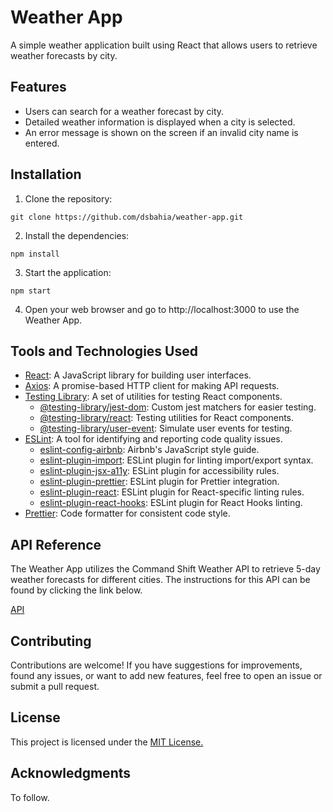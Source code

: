 # Weather App

A simple weather application built using React that allows users to retrieve weather forecasts by city.

## Features

- Users can search for a weather forecast by city.
- Detailed weather information is displayed when a city is selected.
- An error message is shown on the screen if an invalid city name is entered.

## Installation

1. Clone the repository:

`git clone https://github.com/dsbahia/weather-app.git`

2. Install the dependencies:

`npm install`

3. Start the application:

`npm start`

4. Open your web browser and go to http://localhost:3000 to use the Weather App.

## Tools and Technologies Used

- [React](https://reactjs.org/): A JavaScript library for building user interfaces.
- [Axios](https://axios-http.com/): A promise-based HTTP client for making API requests.
- [Testing Library](https://testing-library.com/): A set of utilities for testing React components.
  - [@testing-library/jest-dom](https://github.com/testing-library/jest-dom): Custom jest matchers for easier testing.
  - [@testing-library/react](https://github.com/testing-library/react-testing-library): Testing utilities for React components.
  - [@testing-library/user-event](https://github.com/testing-library/user-event): Simulate user events for testing.
- [ESLint](https://eslint.org/): A tool for identifying and reporting code quality issues.
  - [eslint-config-airbnb](https://github.com/airbnb/javascript): Airbnb's JavaScript style guide.
  - [eslint-plugin-import](https://github.com/benmosher/eslint-plugin-import): ESLint plugin for linting import/export syntax.
  - [eslint-plugin-jsx-a11y](https://github.com/jsx-eslint/eslint-plugin-jsx-a11y): ESLint plugin for accessibility rules.
  - [eslint-plugin-prettier](https://github.com/prettier/eslint-plugin-prettier): ESLint plugin for Prettier integration.
  - [eslint-plugin-react](https://github.com/yannickcr/eslint-plugin-react): ESLint plugin for React-specific linting rules.
  - [eslint-plugin-react-hooks](https://github.com/facebook/react/tree/main/packages/eslint-plugin-react-hooks): ESLint plugin for React Hooks linting.
- [Prettier](https://prettier.io/): Code formatter for consistent code style.

## API Reference

The Weather App utilizes the Command Shift Weather API to retrieve 5-day weather forecasts for different cities. The instructions for this API can be found by clicking the link below.

[API](https://cmd-shift-weather-app.onrender.com/)

## Contributing

Contributions are welcome! If you have suggestions for improvements, found any issues, or want to add new features, feel free to open an issue or submit a pull request.

## License

This project is licensed under the [MIT License.](https://opensource.org/license/mit/)

## Acknowledgments

To follow.
